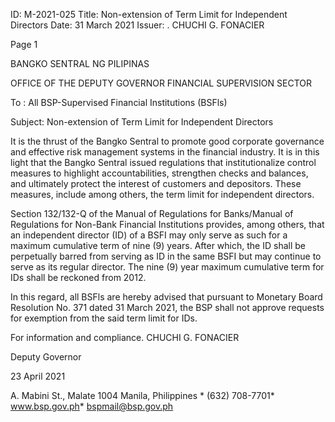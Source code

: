 ID: M-2021-025
Title: Non-extension of Term Limit for Independent Directors
Date: 31 March 2021
Issuer: . CHUCHI G. FONACIER

Page 1

BANGKO SENTRAL NG PILIPINAS

OFFICE OF THE DEPUTY GOVERNOR FINANCIAL SUPERVISION SECTOR

To : All BSP-Supervised Financial Institutions (BSFls)

Subject: Non-extension of Term Limit for Independent Directors

It is the thrust of the Bangko Sentral to promote good corporate governance and effective risk management systems in the financial industry. It is in this light that the Bangko Sentral issued regulations that institutionalize control measures to highlight accountabilities, strengthen checks and balances, and ultimately protect the interest of customers and depositors. These measures, include among others, the term limit for independent directors.

Section 132/132-Q of the Manual of Regulations for Banks/Manual of Regulations for Non-Bank Financial Institutions provides, among others, that an independent director (ID) of a BSFI may only serve as such for a maximum cumulative term of nine (9) years. After which, the ID shall be perpetually barred from serving as ID in the same BSFI but may continue to serve as its regular director. The nine (9) year maximum cumulative term for IDs shall be reckoned from 2012.

In this regard, all BSFls are hereby advised that pursuant to Monetary Board Resolution No. 371 dated 31 March 2021, the BSP shall not approve requests for exemption from the said term limit for IDs.

For information and compliance. CHUCHI G. FONACIER

Deputy Governor

23 April 2021

A. Mabini St., Malate 1004 Manila, Philippines * (632) 708-7701* www.bsp.gov.ph* bspmail@bsp.gov.ph